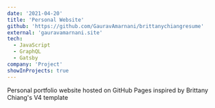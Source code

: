```yaml
---
date: '2021-04-20'
title: 'Personal Website'
github: 'https://github.com/GauravAmarnani/brittanychiangresume'
external: 'gauravamarnani.site'
tech:
  - JavaScript
  - GraphQL
  - Gatsby
company: 'Project'
showInProjects: true
---
```


Personal portfolio website hosted on GitHub Pages inspired by Brittany Chiang's V4 template

